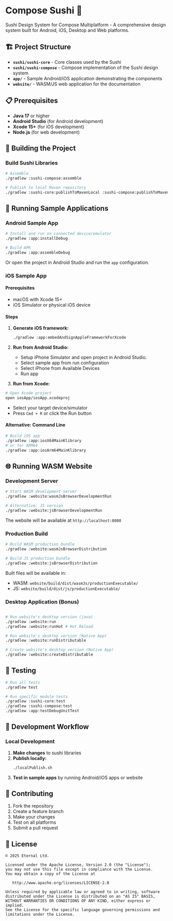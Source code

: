 # Compose Sushi 🍣

Sushi Design System for Compose Multiplatform - A comprehensive design system built for Android,
iOS, Desktop and Web platforms.

## 🏗️ Project Structure

- **`sushi/sushi-core`** - Core classes used by the Sushi
- **`sushi/sushi-compose`** - Compose implementation of the Sushi design system
- **`app/`** - Sample Android/iOS application demonstrating the components
- **`website/`** - WASM/JS web application for the documentation

## 📋 Prerequisites

- **Java 17** or higher
- **Android Studio** (for Android development)
- **Xcode 15+** (for iOS development)
- **Node.js** (for web development)

## 🔧 Building the Project

### Build Sushi Libraries

```bash
# Assemble
./gradlew :sushi-compose:assemble

# Publish to local Maven repository
./gradlew :sushi-core:publishToMavenLocal :sushi-compose:publishToMavenLocal
```

## 📱 Running Sample Applications

### Android Sample App

```bash
# Install and run on connected device/emulator
./gradlew :app:installDebug

# Build APK
./gradlew :app:assembleDebug
```

Or open the project in Android Studio and run the `app` configuration.

### iOS Sample App

#### Prerequisites

- macOS with Xcode 15+
- iOS Simulator or physical iOS device

#### Steps

1. **Generate iOS framework:**
   ```bash
   ./gradlew :app:embedAndSignAppleFrameworkForXcode
   ```

2. **Run from Android Studio:**
   - Setup iPhone Simulator and open project in Android Studio.
   - Select sample app from run configuration
   - Select iPhone from Available Devices
   - Run app

3.  **Run from Xcode:**
   ```bash
   # Open Xcode project
   open iosApp/iosApp.xcodeproj
   ```
   - Select your target device/simulator
   - Press `Cmd + R` or click the Run button
    

#### Alternative: Command Line

```bash
# Build iOS app
./gradlew :app:iosX64MainKlibrary
# or for ARM64
./gradlew :app:iosArm64MainKlibrary
```

## 🌐 Running WASM Website

### Development Server

```bash
# Start WASM development server
./gradlew :website:wasmJsBrowserDevelopmentRun

# Alternative: JS version
./gradlew :website:jsBrowserDevelopmentRun
```

The website will be available at `http://localhost:8080`

### Production Build

```bash
# Build WASM production bundle
./gradlew :website:wasmJsBrowserDistribution

# Build JS production bundle  
./gradlew :website:jsBrowserDistribution
```

Built files will be available in:

- WASM: `website/build/dist/wasmJs/productionExecutable/`
- JS: `website/build/dist/js/productionExecutable/`

### Desktop Application (Bonus)

```bash

# Run website's desktop version (java)
./gradlew :website:run
./gradlew :website:runHot # Hot Reload

# Run website's desktop version (Native App)
./gradlew :website:runDistributable

# Create website's desktop version (Native App)
./gradlew :website:createDistributable
```

## 🧪 Testing

```bash
# Run all tests
./gradlew test

# Run specific module tests
./gradlew :sushi-core:test
./gradlew :sushi-compose:test
./gradlew :app:testDebugUnitTest
```

## 🔄 Development Workflow

### Local Development

1. **Make changes** to sushi libraries
2. **Publish locally:**
   ```bash
   ./localPublish.sh
   ```
3. **Test in sample apps** by running Android/iOS apps or website

## 🤝 Contributing

1. Fork the repository
2. Create a feature branch
3. Make your changes
4. Test on all platforms
5. Submit a pull request

## 📄 License
```
© 2025 Eternal Ltd.

Licensed under the Apache License, Version 2.0 (the "License");
you may not use this file except in compliance with the License.
You may obtain a copy of the License at

   http://www.apache.org/licenses/LICENSE-2.0

Unless required by applicable law or agreed to in writing, software
distributed under the License is distributed on an "AS IS" BASIS,
WITHOUT WARRANTIES OR CONDITIONS OF ANY KIND, either express or implied.
See the License for the specific language governing permissions and
limitations under the License.
```

